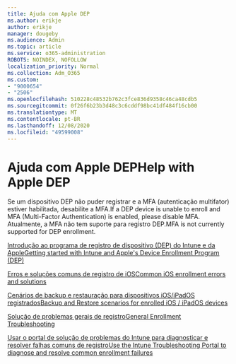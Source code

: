 ```yaml
---
title: Ajuda com Apple DEP
ms.author: erikje
author: erikje
manager: dougeby
ms.audience: Admin
ms.topic: article
ms.service: o365-administration
ROBOTS: NOINDEX, NOFOLLOW
localization_priority: Normal
ms.collection: Adm_O365
ms.custom:
- "9000654"
- "2506"
ms.openlocfilehash: 510228c48532b762c3fce836d9358c46ca48cdb5
ms.sourcegitcommit: 0f26f6b23b3d48c3c6cddf98bc41df484f16cb00
ms.translationtype: MT
ms.contentlocale: pt-BR
ms.lasthandoff: 12/08/2020
ms.locfileid: "49599008"
---
```

# <a name="help-with-apple-dep"></a><span data-ttu-id="c9f4e-102">Ajuda com Apple DEP</span><span class="sxs-lookup"><span data-stu-id="c9f4e-102">Help with Apple DEP</span></span>

<span data-ttu-id="c9f4e-103">Se um dispositivo DEP não puder registrar e a MFA (autenticação multifator) estiver habilitada, desabilite a MFA.</span><span class="sxs-lookup"><span data-stu-id="c9f4e-103">If a DEP device is unable to enroll and MFA (Multi-Factor Authentication) is enabled, please disable MFA.</span></span> <span data-ttu-id="c9f4e-104">Atualmente, a MFA não tem suporte para registro DEP.</span><span class="sxs-lookup"><span data-stu-id="c9f4e-104">MFA is not currently supported for DEP enrollment.</span></span>

[<span data-ttu-id="c9f4e-105">Introdução ao programa de registro de dispositivo (DEP) do Intune e da Apple</span><span class="sxs-lookup"><span data-stu-id="c9f4e-105">Getting started with Intune and Apple's Device Enrollment Program (DEP)</span></span>](https://docs.microsoft.com/intune/enrollment/device-enrollment-program-enroll-ios)

[<span data-ttu-id="c9f4e-106">Erros e soluções comuns de registro de iOS</span><span class="sxs-lookup"><span data-stu-id="c9f4e-106">Common iOS enrollment errors and solutions</span></span>](https://docs.microsoft.com/intune/enrollment/troubleshoot-ios-enrollment-errors)

[<span data-ttu-id="c9f4e-107">Cenários de backup e restauração para dispositivos iOS/iPadOS registrados</span><span class="sxs-lookup"><span data-stu-id="c9f4e-107">Backup and Restore scenarios for enrolled iOS / iPadOS devices</span></span>](https://docs.microsoft.com/mem/intune/enrollment/backup-restore-ios)

[<span data-ttu-id="c9f4e-108">Solução de problemas gerais de registro</span><span class="sxs-lookup"><span data-stu-id="c9f4e-108">General Enrollment Troubleshooting</span></span>](https://docs.microsoft.com/intune/enrollment/troubleshoot-device-enrollment-in-intune)

[<span data-ttu-id="c9f4e-109">Usar o portal de solução de problemas do Intune para diagnosticar e resolver falhas comuns de registro</span><span class="sxs-lookup"><span data-stu-id="c9f4e-109">Use the Intune Troubleshooting Portal to diagnose and resolve common enrollment failures</span></span>](https://docs.microsoft.com/intune/fundamentals/help-desk-operators)
